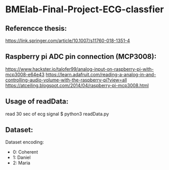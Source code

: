# BMElab-Final-Project-ECG-classfier

## Referencce thesis:
https://link.springer.com/article/10.1007/s11760-018-1351-4

## Raspberry pi ADC pin connection (MCP3008):
https://www.hackster.io/talofer99/analog-input-on-raspberry-pi-with-mcp3008-e64e43
https://learn.adafruit.com/reading-a-analog-in-and-controlling-audio-volume-with-the-raspberry-pi?view=all
https://atceiling.blogspot.com/2014/04/raspberry-pi-mcp3008.html


## Usage of readData:

read 30 sec of ecg signal
$ python3 readData.py

## Dataset:
Dataset encoding:

*   0: Coherent
*   1: Daniel
*   2: Maria